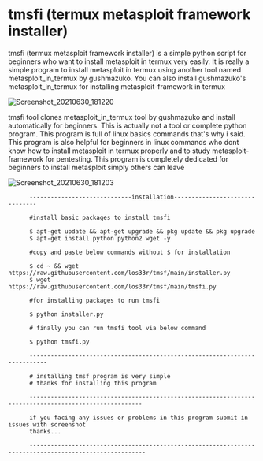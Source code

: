 # tmsfi (termux metasploit framework installer)
tmsfi (termux metasploit framework installer) is a simple python script for beginners who want to install metasploit in termux very  easily.
It is really a simple program to install metasploit in termux using another tool named metasploit_in_termux by gushmazuko.
You can also install gushmazuko's metasploit_in_termux for installing metasploit-framework in termux

![Screenshot_20210630_181220](https://user-images.githubusercontent.com/79966315/123962194-d0880e80-d9ce-11eb-849e-31382b4b0978.jpg)

tmsfi tool clones metasploit_in_termux tool by gushmazuko and install automatically for beginners.
This is actually not a tool or complete python program. 
This program is full of linux basics commands that's why i said.
This program is also helpful for beginners in linux commands who dont know how to install metasploit in termux properly and to study metasploit-framework for pentesting.
This program is completely dedicated for beginners to install metasploit simply others can leave

![Screenshot_20210630_181203](https://user-images.githubusercontent.com/79966315/123962374-05946100-d9cf-11eb-95c2-fa3155789d94.jpg)

          -----------------------------installation-------------------------------
          
          #install basic packages to install tmsfi
          
          $ apt-get update && apt-get upgrade && pkg update && pkg upgrade
          $ apt-get install python python2 wget -y 
          
          #copy and paste below commands without $ for installation
          
          $ cd ~ && wget https://raw.githubusercontent.com/los33r/tmsf/main/installer.py
          $ wget https://raw.githubusercontent.com/los33r/tmsf/main/tmsfi.py
          
          #for installing packages to run tmsfi
          
          $ python installer.py  
          
          # finally you can run tmsfi tool via below command 
          
          $ python tmsfi.py
          
          ---------------------------------------------------------------------------
          
          # installing tmsf program is very simple 
          # thanks for installing this program
          
          ------------------------------------------------------------------------------------------------------
          
          if you facing any issues or problems in this program submit in issues with screenshot
          thanks...
          
          -------------------------------------------------------------------------------------------------------
        

